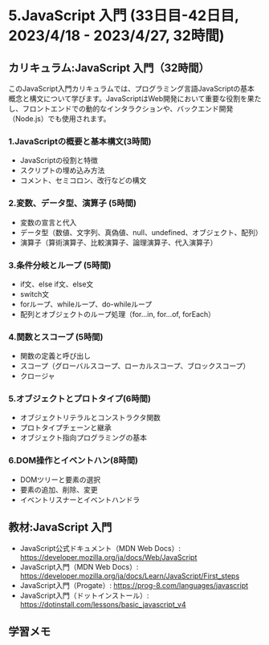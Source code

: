 # 5.JavaScript 入門 (33日目-42日目, 2023/4/18 - 2023/4/27, 32時間)

## カリキュラム:JavaScript 入門（32時間）
このJavaScript入門カリキュラムでは、プログラミング言語JavaScriptの基本概念と構文について学びます。JavaScriptはWeb開発において重要な役割を果たし、フロントエンドでの動的なインタラクションや、バックエンド開発（Node.js）でも使用されます。
### 1.JavaScriptの概要と基本構文(3時間)
- JavaScriptの役割と特徴
- スクリプトの埋め込み方法
- コメント、セミコロン、改行などの構文
### 2.変数、データ型、演算子 (5時間)
- 変数の宣言と代入
- データ型（数値、文字列、真偽値、null、undefined、オブジェクト、配列）
- 演算子（算術演算子、比較演算子、論理演算子、代入演算子）
### 3.条件分岐とループ (5時間)
- if文、else if文、else文
- switch文
- forループ、whileループ、do-whileループ
- 配列とオブジェクトのループ処理（for...in, for...of, forEach）
### 4.関数とスコープ (5時間)
- 関数の定義と呼び出し
- スコープ（グローバルスコープ、ローカルスコープ、ブロックスコープ）
- クロージャ
### 5.オブジェクトとプロトタイプ(6時間)
- オブジェクトリテラルとコンストラクタ関数
- プロトタイプチェーンと継承
- オブジェクト指向プログラミングの基本
### 6.DOM操作とイベントハン(8時間)
- DOMツリーと要素の選択
- 要素の追加、削除、変更
- イベントリスナーとイベントハンドラ

## 教材:JavaScript 入門
- JavaScript公式ドキュメント（MDN Web Docs）: https://developer.mozilla.org/ja/docs/Web/JavaScript
- JavaScript入門（MDN Web Docs）: https://developer.mozilla.org/ja/docs/Learn/JavaScript/First_steps
- JavaScript入門（Progate）: https://prog-8.com/languages/javascript
- JavaScript入門（ドットインストール）: https://dotinstall.com/lessons/basic_javascript_v4





## 学習メモ